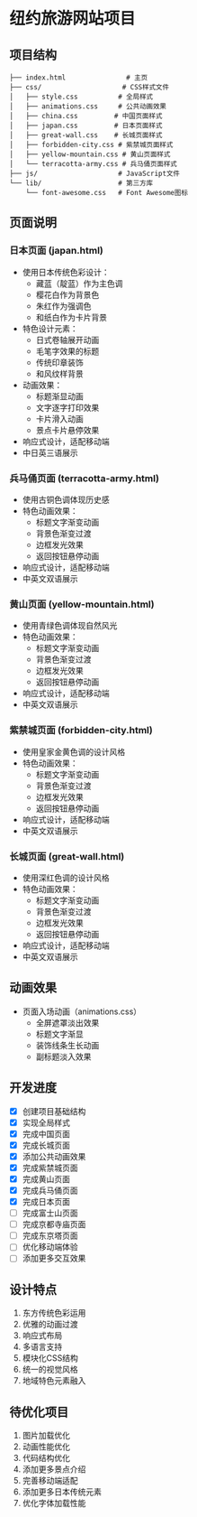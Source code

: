 # 纽约旅游网站项目

## 项目结构
```
├── index.html               # 主页
├── css/                    # CSS样式文件
│   ├── style.css          # 全局样式
│   ├── animations.css     # 公共动画效果
│   ├── china.css         # 中国页面样式
│   ├── japan.css         # 日本页面样式
│   ├── great-wall.css    # 长城页面样式
│   ├── forbidden-city.css # 紫禁城页面样式
│   ├── yellow-mountain.css # 黄山页面样式
│   └── terracotta-army.css # 兵马俑页面样式
├── js/                    # JavaScript文件
└── lib/                   # 第三方库
    └── font-awesome.css   # Font Awesome图标
```

## 页面说明

### 日本页面 (japan.html)
- 使用日本传统色彩设计：
  - 藏蓝（靛蓝）作为主色调
  - 樱花白作为背景色
  - 朱红作为强调色
  - 和纸白作为卡片背景
- 特色设计元素：
  - 日式卷轴展开动画
  - 毛笔字效果的标题
  - 传统印章装饰
  - 和风纹样背景
- 动画效果：
  - 标题渐显动画
  - 文字逐字打印效果
  - 卡片滑入动画
  - 景点卡片悬停效果
- 响应式设计，适配移动端
- 中日英三语展示

### 兵马俑页面 (terracotta-army.html)
- 使用古铜色调体现历史感
- 特色动画效果：
  - 标题文字渐变动画
  - 背景色渐变过渡
  - 边框发光效果
  - 返回按钮悬停动画
- 响应式设计，适配移动端
- 中英文双语展示

### 黄山页面 (yellow-mountain.html)
- 使用青绿色调体现自然风光
- 特色动画效果：
  - 标题文字渐变动画
  - 背景色渐变过渡
  - 边框发光效果
  - 返回按钮悬停动画
- 响应式设计，适配移动端
- 中英文双语展示

### 紫禁城页面 (forbidden-city.html)
- 使用皇家金黄色调的设计风格
- 特色动画效果：
  - 标题文字渐变动画
  - 背景色渐变过渡
  - 边框发光效果
  - 返回按钮悬停动画
- 响应式设计，适配移动端
- 中英文双语展示

### 长城页面 (great-wall.html)
- 使用深红色调的设计风格
- 特色动画效果：
  - 标题文字渐变动画
  - 背景色渐变过渡
  - 边框发光效果
  - 返回按钮悬停动画
- 响应式设计，适配移动端
- 中英文双语展示

## 动画效果
- 页面入场动画（animations.css）
  - 全屏遮罩淡出效果
  - 标题文字渐显
  - 装饰线条生长动画
  - 副标题淡入效果

## 开发进度
- [x] 创建项目基础结构
- [x] 实现全局样式
- [x] 完成中国页面
- [x] 完成长城页面
- [x] 添加公共动画效果
- [x] 完成紫禁城页面
- [x] 完成黄山页面
- [x] 完成兵马俑页面
- [x] 完成日本页面
- [ ] 完成富士山页面
- [ ] 完成京都寺庙页面
- [ ] 完成东京塔页面
- [ ] 优化移动端体验
- [ ] 添加更多交互效果

## 设计特点
1. 东方传统色彩运用
2. 优雅的动画过渡
3. 响应式布局
4. 多语言支持
5. 模块化CSS结构
6. 统一的视觉风格
7. 地域特色元素融入

## 待优化项目
1. 图片加载优化
2. 动画性能优化
3. 代码结构优化
4. 添加更多景点介绍
5. 完善移动端适配
6. 添加更多日本传统元素
7. 优化字体加载性能 